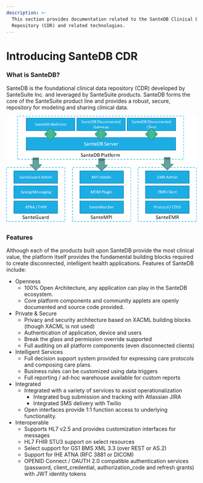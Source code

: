 ```yaml
---
description: >-
  This section provides documentation related to the SanteDB Clinical Data
  Repository (CDR) and related technologies.
---
```


# Introducing SanteDB CDR

### What is SanteDB?

SanteDB is the foundational clinical data repository (CDR) developed by SanteSuite Inc. and leveraged by SanteSuite products. SanteDB forms the core of the SanteSuite product line and provides a robust, secure, repository for modeling and sharing clinical data.

![Figure 1 - SanteDB and SanteSuite](<../../../.gitbook/assets/image (106).png>)

### Features

Although each of the products built upon SanteDB provide the most clinical value, the platform itself provides the fundamental building blocks required to create disconnected, intelligent health applications. Features of SanteDB include:

* Openness
  * 100% Open Architecture, any application can play in the SanteDB ecosystem.
  * Core platform components and community applets are openly documented and source code provided.
* Private & Secure
  * Privacy and security architecture based on XACML building blocks (though XACML is not used)
  * Authentication of application, device and users
  * Break the glass and permission override supported
  * Full auditing on all platform components (even disconnected clients)
* Intelligent Services
  * Full decision support system provided for expressing care protocols and composing care plans.
  * Business rules can be customized using data triggers
  * Full reporting / ad-hoc warehouse available for custom reports
* Integrated
  * Integrated with a variety of services to assist operationalization
    * Integrated bug submission and tracking with Atlassian JIRA
    * Integrated SMS delivery with Twilio
  * Open interfaces provide 1:1 function access to underlying functionality.
* Interoperable
  * Supports HL7 v2.5 and provides customization interfaces for messages
  * HL7 FHIR STU3 support on select resources
  * Select support for GS1 BMS XML 3.3 (over REST or AS.2)
  * Support for IHE ATNA (RFC 3881 or DICOM)
  * OPENID Connect / OAUTH 2.0 compatible authentication services (password, client\_credential, authorization\_code and refresh grants) with JWT identity tokens
